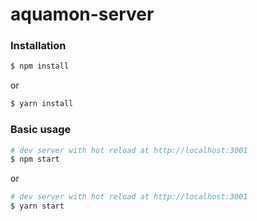# aquamon-server

### Installation

```bash
$ npm install
```

or

```bash
$ yarn install
```

### Basic usage

```bash
# dev server with hot reload at http://localhost:3001
$ npm start
```

or

```bash
# dev server with hot reload at http://localhost:3001
$ yarn start
```
